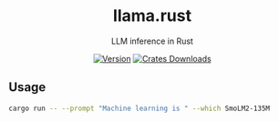 <div align="center">

# llama.rust   
LLM inference in Rust

[![Version](https://img.shields.io/crates/v/llama-rust)](https://crates.io/crates/llama-rust)
[![Crates Downloads](https://img.shields.io/crates/d/llama-rust?logo=rust)](https://crates.io/crates/llama-rust)

</div>

## Usage
```bash
cargo run -- --prompt "Machine learning is " --which SmoLM2-135M
```

